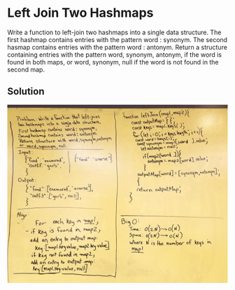 # Left Join Two Hashmaps
Write a function to left-join two hashmaps into a single data structure.
The first hashmap contains entries with the pattern word : synonym.
The second hasmap contains entries with the pattern
word : antonym.
Return a structure containing entries with the pattern
word, synonym, antonym, if the word is found in both maps,  or word, synonym, null if the word is not found in the second map.
## Solution

![](../assets/left-join.jpg)
